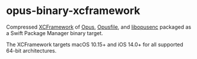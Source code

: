 # opus-binary-xcframework

Compressed [XCFramework](https://github.com/sbooth/AudioXCFrameworks/opus) of [Opus](https://gitlab.xiph.org/xiph/opus), [Opusfile](https://gitlab.xiph.org/xiph/opusfile), and [libopusenc](https://gitlab.xiph.org/xiph/libopusenc) packaged as a Swift Package Manager binary target.

The XCFramework targets macOS 10.15+ and iOS 14.0+ for all supported 64-bit architectures.
